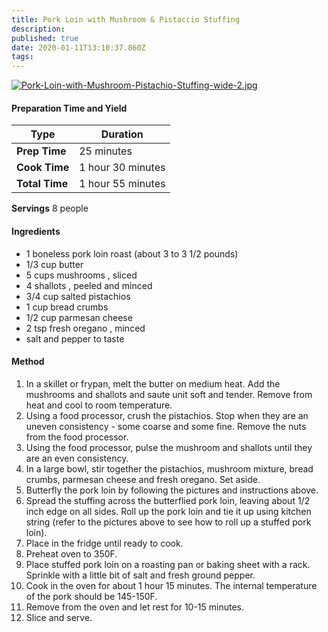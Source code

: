 ```yaml
---
title: Pork Loin with Mushroom & Pistaccio Stuffing
description: 
published: true
date: 2020-01-11T13:10:37.860Z
tags: 
---
```


[![Pork-Loin-with-Mushroom-Pistachio-Stuffing-wide-2.jpg](https://docs.fawcett.family/uploads/images/gallery/2020-01/scaled-1680-/Pork-Loin-with-Mushroom-Pistachio-Stuffing-wide-2.jpg)](https://docs.fawcett.family/uploads/images/gallery/2020-01/Pork-Loin-with-Mushroom-Pistachio-Stuffing-wide-2.jpg)

#### Preparation Time and Yield

| Type           | Duration          |
| -------------- | ----------------- |
| **Prep Time**  | 25 minutes        |
| **Cook Time**  | 1 hour 30 minutes |
| **Total Time** | 1 hour 55 minutes |

**Servings** 8 people


#### Ingredients

- 1 boneless pork loin roast (about 3 to 3 1/2 pounds)
- 1/3 cup butter
- 5 cups mushrooms , sliced
- 4 shallots , peeled and minced
- 3/4 cup salted pistachios
- 1 cup bread crumbs
- 1/2 cup parmesan cheese
- 2 tsp fresh oregano , minced
- salt and pepper to taste


#### Method

1. In a skillet or frypan, melt the butter on medium heat. Add the mushrooms and shallots and saute unit soft and tender. Remove from heat and cool to room temperature.
2. Using a food processor, crush the pistachios. Stop when they are an uneven consistency - some coarse and some fine. Remove the nuts from the food processor.
3. Using the food processor, pulse the mushroom and shallots until they are an even consistency.
4. In a large bowl, stir together the pistachios, mushroom mixture, bread crumbs, parmesan cheese and fresh oregano. Set aside.
5. Butterfly the pork loin by following the pictures and instructions above.
6. Spread the stuffing across the butterflied pork loin, leaving about 1/2 inch edge on all sides. Roll up the pork loin and tie it up using kitchen string (refer to the pictures above to see how to roll up a stuffed pork loin).
7. Place in the fridge until ready to cook.
8. Preheat oven to 350F.
9. Place stuffed pork loin on a roasting pan or baking sheet with a rack. Sprinkle with a little bit of salt and fresh ground pepper.
10. Cook in the oven for about 1 hour 15 minutes. The internal temperature of the pork should be 145-150F.
11. Remove from the oven and let rest for 10-15 minutes.
12. Slice and serve.
